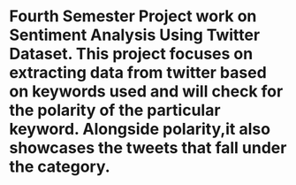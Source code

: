 # Fourth Semester Project work on Sentiment Analysis Using Twitter Dataset. This project focuses on extracting data from twitter based on keywords used and will check for the polarity of the particular keyword. Alongside polarity,it also showcases the tweets that fall under the category.
